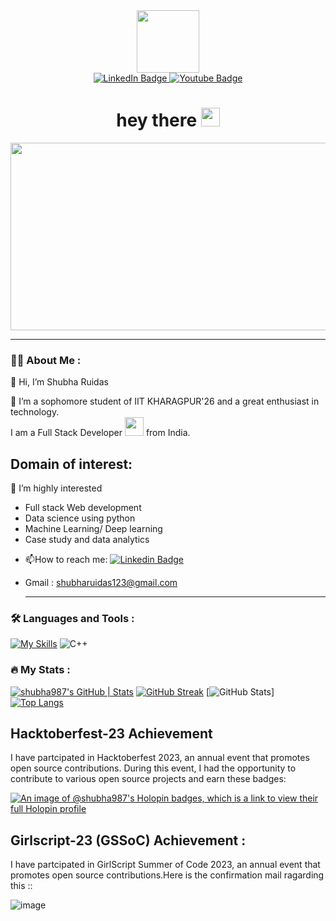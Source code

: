 <div id="header" align="center">
  <img src="https://media.giphy.com/media/M9gbBd9nbDrOTu1Mqx/giphy.gif" width="100"/>
  <div id="badges">
  <a href="https://www.linkedin.com/in/shubha-ruidas-304978253/">
    <img src="https://img.shields.io/badge/LinkedIn-blue?style=for-the-badge&logo=linkedin&logoColor=white" alt="LinkedIn Badge"/>
  </a>
  <a href="https://www.youtube.com/channel/UCw2h_kCNFfD9uoqbjD2czzQ">
    <img src="https://img.shields.io/badge/YouTube-red?style=for-the-badge&logo=youtube&logoColor=white" alt="Youtube Badge"/>
  </a>
</div>
   <img src="https://komarev.com/ghpvc/?username=shubha987&style=flat-square&color=blue" alt=""/>
  <h1>
  hey there 
  <img src="https://media.giphy.com/media/hvRJCLFzcasrR4ia7z/giphy.gif" width="30px"/>
  </h1>
</div>
<div align="center">
  <img src="https://media.giphy.com/media/dWesBcTLavkZuG35MI/giphy.gif" width="600" height="300"/>
</div>

---

### 👩‍💻 About Me :
👋 Hi, I’m Shubha Ruidas
<p>👀 I’m a sophomore student of IIT KHARAGPUR'26 and a great enthusiast in technology.<br>
I am a Full Stack Developer <img src="https://media.giphy.com/media/WUlplcMpOCEmTGBtBW/giphy.gif" width="30"> from India.</p>

## Domain of interest:
 🌱 I’m highly interested 
 <ul>
        <li> Full stack Web development</li>
        <li> Data science using python </li>
        <li> Machine Learning/ Deep learning </li>
        <li> Case study and data analytics </li>
    </ul>

- :mailbox:How to reach me: [![Linkedin Badge](https://img.shields.io/badge/-kakbar-blue?style=flat&logo=Linkedin&logoColor=white)](linkedin.com/in/shubha-ruidas-304978253)
- Gmail : shubharuidas123@gmail.com

  ---

### 🛠️ Languages and Tools :

[![My Skills](https://skills.thijs.gg/icons?i=c,html,css,js,git,github,react,python,django,nodejs,figma)](https://skills.thijs.gg)
![C++](https://img.shields.io/badge/c++-%2300599C.svg?style=for-the-badge&logo=c%2B%2B&logoColor=white)

### 🔥 My Stats :

[![shubha987's GitHub | Stats](https://stats.quine.sh/shubha987/github?theme=dark)](https://quine.sh?utm_source=widgets&utm_campaign=shubha987)
[![GitHub Streak](http://github-readme-streak-stats.herokuapp.com?user=shubha987&theme=dark&background=000000)](https://git.io/streak-stats)
[![GitHub Stats](https://github-readme-stats.vercel.app/api?username=shubha987&theme=cobalt)]
[![Top Langs](https://github-readme-stats.vercel.app/api/top-langs/?username=shubha987&layout=compact&show_icons=true)](https://github.com/anuraghazra/github-readme-stats)

## Hacktoberfest-23 Achievement
I have partcipated in Hacktoberfest 2023, an annual event that promotes open source contributions. During this event, I had the opportunity to contribute to various open source projects and earn these badges:

[![An image of @shubha987's Holopin badges, which is a link to view their full Holopin profile](https://holopin.me/shubha987)](https://holopin.io/@shubha987)

## Girlscript-23 (GSSoC) Achievement :
I have partcipated in GirlScript Summer of Code 2023, an annual event that promotes open source contributions.Here is the confirmation mail ragarding this ::

![image](https://github.com/shubha987/shubha987/assets/116547779/7e11d60e-8f34-4d3d-bac5-060453559004)

<!---
shubha987/shubha987 is a ✨ special ✨ repository because its `README.md` (this file) appears on your GitHub profile.
You can click the Preview link to take a look at your changes.
--->
